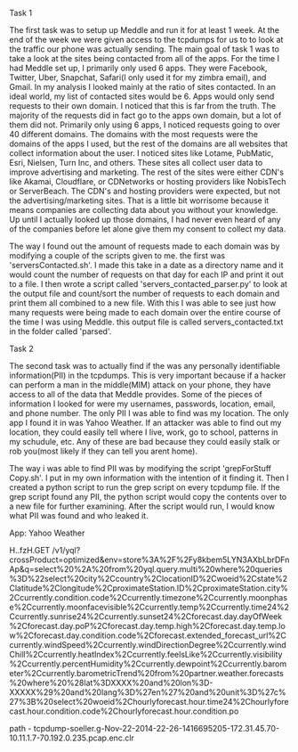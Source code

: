 Task 1

The first task was to setup up Meddle and run it for at least 1 week. At the end of the week we were given access to the tcpdumps for us to to look at the traffic our phone was actually sending. The main goal of task 1 was to take a look at the sites being contacted from all of the apps. For the time I had Meddle set up, I primarily only used 6 apps. They were Facebook, Twitter, Uber, Snapchat, Safari(I only used it for my zimbra email), and Gmail. In my analysis I looked mainly at the ratio of sites contacted. In an ideal world, my list of contacted sites would be 6. Apps would only send requests to their own domain. I noticed that this is far from the truth. The majority of the requests did in fact go to the apps own domain, but a lot of them did not. Primarily only using 6 apps, I noticed requests going to over 40 different domains. The domains with the most requests were the domains of the apps I used, but the rest of the domains are all websites that collect information about the user. I noticed sites like Lotame, PubMatic, Esri, Nielsen, Turn Inc, and others. These sites all collect user data to improve advertising and marketing. The rest of the sites were either CDN's like Akamai, Cloudflare, or CDNetworks or hosting providers like NobisTech or ServerBeach. The CDN's and hosting providers were expected, but not the advertising/marketing sites. That is a little bit worrisome because it means companies are collecting data about you without your knowledge. Up until I actually looked up those domains, I had never even heard of any of the companies before let alone give them my consent to collect my data.

The way I found out the amount of requests made to each domain was by modifying a couple of the scripts given to me. the first was 'serversContacted.sh'. I made this take in a date as a directory name and it would count the number of requests on that day for each IP and print it out to a file. I then wrote a script called 'servers_contacted_parser.py' to look at the output file and count/sort the number of requests to each domain and print them all combined to a new file. With this I was able to see just how many requests were being made to each domain over the entire course of the time I was using Meddle. this output file is called servers_contacted.txt in the folder called 'parsed'.


Task 2

The second task was to actually find if the was any personally identifiable information(PII) in the tcpdumps. This is very important because if a hacker can perform a man in the middle(MIM) attack on your phone, they have access to all of the data that Meddle provides. Some of the pieces of information I looked for were my usernames, passwords, location, email, and phone number. The only PII I was able to find was my location. The only app I found it in was Yahoo Weather. If an attacker was able to find out my location, they could easily tell where I live, work, go to school, patterns in my schudule, etc. Any of these are bad because they could easily stalk or rob you(most likely if they can tell you arent home). 

The way i was able to find PII was by modifying the script 'grepForStuff Copy.sh'. I put in my own information with the intention of it finding it. Then I created a python script to run the grep script on every tcpdump file. If the grep script found any PII, the python script would copy the contents over to a new file for further examining. After the script would run, I would know what PII was found and who leaked it. 

App: Yahoo Weather

 H..fzH.GET /v1/yql?crossProduct=optimized&env=store%3A%2F%2Fy8kbem5LYN3AXbLbrDFnAp&q=select%20%2A%20from%20yql.query.multi%20where%20queries%3D%22select%20city%2Ccountry%2ClocationID%2Cwoeid%2Cstate%2Clatitude%2Clongitude%2CproximateStation.ID%2CproximateStation.city%2Ccurrently.condition.code%2Ccurrently.timezone%2Ccurrently.moonphase%2Ccurrently.moonfacevisible%2Ccurrently.temp%2Ccurrently.time24%2Ccurrently.sunrise24%2Ccurrently.sunset24%2Cforecast.day.dayOfWeek%2Cforecast.day.poP%2Cforecast.day.temp.high%2Cforecast.day.temp.low%2Cforecast.day.condition.code%2Cforecast.extended_forecast_url%2Ccurrently.windSpeed%2Ccurrently.windDirectionDegree%2Ccurrently.windChill%2Ccurrently.heatIndex%2Ccurrently.feelsLike%2Ccurrently.visibility%2Ccurrently.percentHumidity%2Ccurrently.dewpoint%2Ccurrently.barometer%2Ccurrently.barometricTrend%20from%20partner.weather.forecasts%20where%20%28lat%3DXXXX%20and%20lon%3D-XXXXX%29%20and%20lang%3D%27en%27%20and%20unit%3D%27c%27%3B%20select%20woeid%2Chourlyforecast.hour.time24%2Chourlyforecast.hour.condition.code%2Chourlyforecast.hour.condition.po

path - tcpdump-soeller.g-Nov-22-2014-22-26-1416695205-172.31.45.70-10.11.1.7-70.192.0.235.pcap.enc.clr